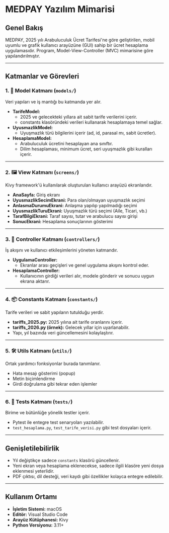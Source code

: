 
# MEDPAY Yazılım Mimarisi

## Genel Bakış

MEDPAY, 2025 yılı Arabuluculuk Ücret Tarifesi'ne göre geliştirilen, mobil uyumlu ve grafik kullanıcı arayüzüne (GUI) sahip bir ücret hesaplama uygulamasıdır. Program, Model-View-Controller (MVC) mimarisine göre yapılandırılmıştır.

---

## Katmanlar ve Görevleri

### 1. 🧱 Model Katmanı (`models/`)
Veri yapıları ve iş mantığı bu katmanda yer alır.

- **TarifeModel:** 
  - 2025 ve gelecekteki yıllara ait sabit tarife verilerini içerir.
  - constants klasöründeki verileri kullanarak hesaplamaya temel sağlar.
- **UyusmazlikModel:** 
  - Uyuşmazlık türü bilgilerini içerir (ad, id, parasal mı, sabit ücretler).
- **HesaplamaModel:** 
  - Arabuluculuk ücretini hesaplayan ana sınıftır.
  - Dilim hesaplaması, minimum ücret, seri uyuşmazlık gibi kuralları içerir.

---

### 2. 🖼️ View Katmanı (`screens/`)
Kivy framework'ü kullanılarak oluşturulan kullanıcı arayüzü ekranlarıdır.

- **AnaSayfa:** Giriş ekranı
- **UyusmazlikSecimEkrani:** Para olan/olmayan uyuşmazlık seçimi
- **AnlasmaDurumuEkrani:** Anlaşma yapılıp yapılmadığı seçimi
- **UyusmazlikTuruEkrani:** Uyuşmazlık türü seçimi (Aile, Ticari, vb.)
- **TarafBilgiEkrani:** Taraf sayısı, tutar ve arabulucu sayısı girişi
- **SonucEkrani:** Hesaplama sonuçlarının gösterimi

---

### 3. 🧠 Controller Katmanı (`controllers/`)
İş akışını ve kullanıcı etkileşimlerini yöneten katmandır.

- **UygulamaController:** 
  - Ekranlar arası geçişleri ve genel uygulama akışını kontrol eder.
- **HesaplamaController:** 
  - Kullanıcının girdiği verileri alır, modele gönderir ve sonucu uygun ekrana aktarır.

---

### 4. 📦 Constants Katmanı (`constants/`)
Tarife verileri ve sabit yapıların tutulduğu yerdir.

- **tariffs_2025.py:** 2025 yılına ait tarife oranlarını içerir.
- **tariffs_2026.py (örnek):** Gelecek yıllar için uyarlanabilir.
- Yapı, yıl bazında veri güncellemesini kolaylaştırır.

---

### 5. 🛠️ Utils Katmanı (`utils/`)
Ortak yardımcı fonksiyonlar burada tanımlanır.

- Hata mesajı gösterimi (popup)
- Metin biçimlendirme
- Girdi doğrulama gibi tekrar eden işlemler

---

### 6. 🧪 Tests Katmanı (`tests/`)
Birime ve bütünlüğe yönelik testler içerir.

- Pytest ile entegre test senaryoları yazılabilir.
- `test_hesaplama.py`, `test_tarife_verisi.py` gibi test dosyaları içerir.

---

## Genişletilebilirlik

- Yıl değiştikçe sadece `constants` klasörü güncellenir.
- Yeni ekran veya hesaplama eklenecekse, sadece ilgili klasöre yeni dosya eklenmesi yeterlidir.
- PDF çıktısı, dil desteği, veri kaydı gibi özellikler kolayca entegre edilebilir.

---

## Kullanım Ortamı

- **İşletim Sistemi:** macOS
- **Editör:** Visual Studio Code
- **Arayüz Kütüphanesi:** Kivy
- **Python Versiyonu:** 3.11+
